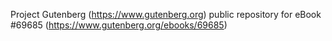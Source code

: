 Project Gutenberg (https://www.gutenberg.org) public repository for
eBook #69685 (https://www.gutenberg.org/ebooks/69685)
